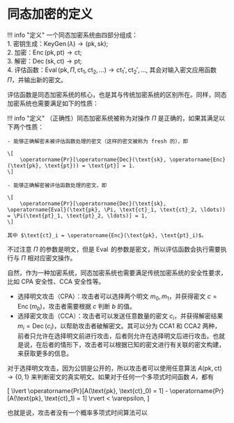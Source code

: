 # 同态加密的定义

!!! info "定义"
    一个同态加密系统由四部分组成：  
    1. 密钥生成：$\operatorname{KeyGen}(\lambda) \rightarrow (\text{pk}, \text{sk})$;  
    2. 加密：$\operatorname{Enc}(\text{pk}, \text{pt}) \rightarrow \text{ct}$;  
    3. 解密：$\operatorname{Dec}(\text{sk}, \text{ct}) \rightarrow \text{pt}$;  
    4. 评估函数：$\operatorname{Eval}(\text{pk}, \Pi, \text{ct}_1, \text{ct}_2, \ldots) \rightarrow \text{ct}_1', \text{ct}_2', \ldots$, 其会对输入密文应用函数 $\Pi$，并输出新的密文。

评估函数是同态加密系统的核心，也是其与传统加密系统的区别所在。同样，同态加密系统也需要满足如下的性质：

!!! info "定义"
    （正确性）同态加密系统被称为对操作 $\Pi$ 是正确的，如果其满足以下两个性质：  
    
    - 能够正确解密未被评估函数处理的密文（这样的密文被称为 fresh 的），即  

    \[
        \operatorname{Pr}[\operatorname{Dec}(\text{sk}, \operatorname{Enc}(\text{pk}, \text{pt})) = \text{pt}] = 1.
    \]

    - 能够正确解密被评估函数处理的密文，即  

    \[
        \operatorname{Pr}[\operatorname{Dec}(\text{sk}, \operatorname{Eval}(\text{pk}, \Pi, \text{ct}_1, \text{ct}_2, \ldots)) = \Pi(\text{pt}_1, \text{pt}_2, \ldots)] = 1, 
    \]

    其中 $\text{ct}_i = \operatorname{Enc}(\text{pk}, \text{pt}_i)$。

不过注意 $\Pi$ 的参数是明文，但是 $\operatorname{Eval}$ 的参数是密文，所以评估函数会执行需要执行与 $\Pi$ 相对应密文操作。

自然，作为一种加密系统，同态加密系统也需要满足传统加密系统的安全性要求，比如 CPA 安全性、CCA 安全性等。

- 选择明文攻击（CPA）：攻击者可以选择两个明文 $m_0, m_1$，并获得密文 $c = \operatorname{Enc}(m_b)$，攻击者需要根据 $c$ 判断 $b$ 的值。  
- 选择密文攻击（CCA）：攻击者可以发送任意数量的密文 $c_i$，并获得解密结果 $m_i = \operatorname{Dec}(c_i)$，以帮助攻击者破解密文。其可以分为 CCA1 和 CCA2 两种，前者只允许在选择明文前进行攻击，后者则允许在选择明文后进行攻击。也就是说，在后者的情形下，攻击者可以根据已知的密文进行有关联的密文构建，来获取更多的信息。

对于选择明文攻击，因为公钥是公开的，所以攻击者可以使用任意算法 $A(\text{pk}, \text{ct}) \to \{0, 1\}$ 来判断密文的真实明文。如果对于任何一个多项式时间函数 $A$，都有

\[
    \lvert \operatorname{Pr}[A(\text{pk}, \text{ct}_0) = 1] - \operatorname{Pr}[A(\text{pk}, \text{ct}_1) = 1] \rvert < \varepsilon,
\]

也就是说，攻击者没有一个概率多项式时间算法可以